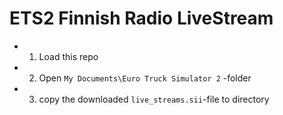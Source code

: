 # ETS2 Finnish Radio LiveStream

* 1. Load this repo
* 2. Open `My Documents\Euro Truck Simulator 2` -folder
* 3. copy the downloaded `live_streams.sii`-file to directory